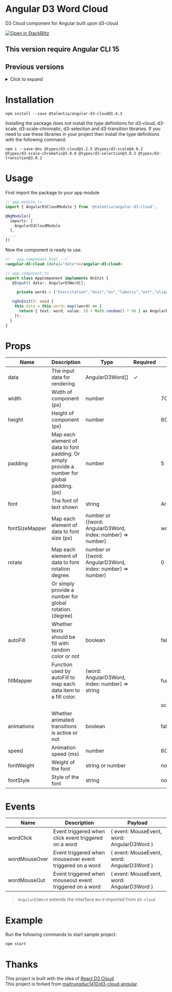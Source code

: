 # Angular D3 Word Cloud
D3 Cloud component for Angular built upon d3-cloud

[![Open in StackBlitz](https://developer.stackblitz.com/img/open_in_stackblitz.svg)](https://stackblitz.com/edit/d3-cloud-angular)

## This version require Angular CLI 15

## Previous versions

<details>
  <summary>Click to expand</summary>

- [Version 1.3.0](https://github.com/Talentia-Software-OSS/d3-cloud-angular/tree/1.3.x)

</details>

# Installation
```
npm install --save @talentia/angular-d3-cloud@1.4.3
```

Installing the package does not install the type definitions for d3-cloud, d3-scale, d3-scale-chromatic, d3-selection and d3-transition libraries.
If you need to use these libraries in your project then install the type definitions with the following command:

```
npm i --save-dev @types/d3-cloud@1.2.5 @types/d3-scale@4.0.2 @types/d3-scale-chromatic@3.0.0 @types/d3-selection@3.0.3 @types/d3-transition@3.0.2
```

# Usage
First import the package to your app module
```ts
// app.module.ts
import { AngularD3CloudModule } from '@talentia/angular-d3-cloud';

@NgModule({
  imports: [
    AngularD3CloudModule
  ],
  ...
})
```
Now the component is ready to use.

```html
<!-- app.component.html -->
<angular-d3-cloud [data]="data"></angular-d3-cloud>
```
```ts
// app.component.ts
export class AppComponent implements OnInit {
   @Input() data!: AngularD3Word[];

     private words = ["Exercitation","duis","ex","laboris","est","aliqua","Lorem","veniam","ad","Minim","enim","do","exercitation","eiusmod","sunt","qui","Aliqua","velit","in","commodo","anim","Sunt","labore","dolor","non","culpa","proident","laborum","dolore","occaecat","mollit","ea","aute","excepteur","Labore","incididunt","tempor","Nisi","nostrud","deserunt","ipsum","adipisicing","pariatur","magna","Ut","aliquip","et","Pariatur","sint","ut","amet","id","eu","cillum","nulla","esse","elit","consequat","Ea","ullamco","Ad","voluptate","nisi","minim"];

   ngOnInit(): void {
    this.data = this.words.map((word) => {
      return { text: word, value: 10 + Math.random() * 90 } as AngularD3Word;
    });
  } 
}
```
# Props
| Name           | Description                                                                                        | Type                                                            | Required | Default             |
|----------------|----------------------------------------------------------------------------------------------------|-----------------------------------------------------------------|----------|---------------------|
| data           | The input data for rendering                                                                       | AngularD3Word[]                                                 |     ✓    |                     |
| width          | Width of component (px)                                                                            | number                                                          |          | 700                 |
| height         | Height of component (px)                                                                           | number                                                          |          | 600                 |
| padding        | Map each element of data to font padding. Or simply provide a number for global padding. (px)      | number                                                          |          | 5                   |
| font           | The font of text shown                                                                             | string                                                          |          | Arial               |
| fontSizeMapper | Map each element of data to font size (px)                                                         | number or ((word: AngularD3Word, index: number) => number)      |          | word => word.value  |
| rotate         | Map each element of data to font rotation degree.                                                  | number or ((word: AngularD3Word, index: number) => number)      |          | 0                   |
|                | Or simply provide a number for global rotation. (degree)                                           |                                                                 |          |                     |
| autoFill       | Whether texts should be fill with random color or not                                              | boolean                                                         |          | false               |
| fillMapper     | Function used by autoFill to map each data item to a fill color.                                   | (word: AngularD3Word, index: number) => string                  |          | function based on   |
|                |                                                                                                    |                                                                 |          | schemeCategory10    |
| animations     | Whether animated transitions is active or not                                                      | boolean                                                         |          | false               |
| speed          | Animation speed (ms)                                                                               | number                                                          |          | 600                 |
| fontWeight     | Weight of the font                                                                                 | string or number                                                |          | normal              |
| fontStyle      | Style of the font                                                                                  | string                                                          |          | normal              |

# Events
| Name          | Description                                                                                         | Payload                                                         |
|---------------|-----------------------------------------------------------------------------------------------------|-----------------------------------------------------------------|
| wordClick     | Event triggered when click event triggered on a word                                                | { event: MouseEvent, word: AngularD3Word }                      |
| wordMouseOver | Event triggered when mouseover event triggered on a word                                            | { event: MouseEvent, word: AngularD3Word }                      |
| wordMouseOut  | Event triggered when mouseout event triggered on a word                                             | { event: MouseEvent, word: AngularD3Word }                      |

> `AngularD3Word` extends the interface `Word` imported from `d3-cloud`
# Example
Run the following commands to start sample project:
```
npm start
```
# Thanks
This project is built with the idea of [React D3 Cloud](https://github.com/Yoctol/react-d3-cloud).  
This project is forked from [maitrungduc1410/d3-cloud-angular](https://github.com/maitrungduc1410/d3-cloud-angular).
